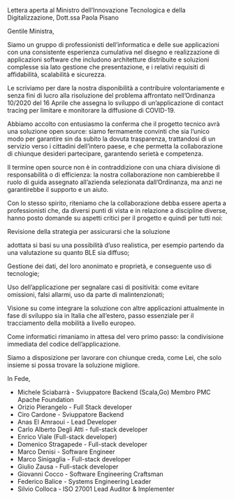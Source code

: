 Lettera aperta al Ministro dell’Innovazione Tecnologica e della Digitalizzazione, Dott.ssa Paola Pisano



Gentile Ministra, 

Siamo un gruppo di professionisti dell’informatica e delle sue applicazioni con una consistente esperienza cumulativa nel disegno e realizzazione di applicazioni software che includono architetture distribuite e soluzioni complesse sia lato gestione che presentazione, e i relativi requisiti di affidabilità, scalabilità e sicurezza.

 

Le scriviamo per dare la nostra disponibilità a contribuire volontariamente e senza fini di lucro alla risoluzione del problema affrontato nell’Ordinanza 10/2020 del 16 Aprile che assegna lo sviluppo di un’applicazione di contact tracing per limitare e monitorare la diffusione di COVID-19.

 

Abbiamo accolto con entusiasmo la conferma che il progetto tecnico avrà una soluzione open source: siamo fermamente convinti che sia l’unico modo per garantire sin da subito la dovuta trasparenza, trattandosi di un servizio verso i cittadini dell’intero paese, e che permetta la collaborazione di chiunque desideri partecipare, garantendo serietà e competenza.

 

Il termine open source non è in contraddizione con una chiara divisione di responsabilità o di efficienza:  la nostra collaborazione non cambierebbe il ruolo di guida assegnato all’azienda selezionata dall’Ordinanza, ma anzi ne garantirebbe il supporto e un aiuto.

  

Con lo stesso spirito, riteniamo che la collaborazione debba essere aperta a professionisti che, da diversi punti di vista e in relazione a discipline diverse, hanno posto domande su aspetti critici per il progetto e quindi per tutti noi:


Revisione della strategia per assicurarsi che la soluzione

adottata si basi su una possibilità d’uso realistica, per esempio partendo da una valutazione su quanto BLE sia diffuso;

Gestione dei dati, del loro anonimato e proprietà, e conseguente uso di tecnologie;

Uso dell’applicazione per segnalare casi di positività: come evitare omissioni, falsi allarmi, uso da parte di malintenzionati;

Visione su come integrare la soluzione con altre applicazioni attualmente in fase di sviluppo sia in Italia che all’estero, passo essenziale per il tracciamento della mobilità a livello europeo.

Come informatici rimaniamo in attesa del vero primo passo: la condivisione immediata del codice dell’applicazione.

Siamo a disposizione per lavorare con chiunque creda, come Lei, che solo insieme si possa trovare la soluzione migliore.



In Fede,

- Michele Sciabarrà - Sviuppatore Backend (Scala,Go) Membro PMC Apache Foundation
- Orizio Pierangelo - Full Stack developer
- Ciro Cardone - Sviuppatore Backend
- Anas El Amraoui - Lead Developer
- Carlo Alberto Degli Atti - full-stack developer
- Enrico Viale (Full-stack developer)
- Domenico Stragapede - Full-stack developer
- Marco Denisi - Software Engineer
- Marco Sinigaglia - Full-stack developer
- Giulio Zausa - Full-stack developer
- Giovanni Cocco - Software Engineering Craftsman
- Federico Balice - Systems Engineering Leader
- Silvio Colloca - ISO 27001 Lead Auditor & Implementer